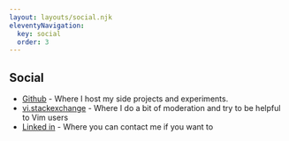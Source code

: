 ```yaml
---
layout: layouts/social.njk
eleventyNavigation:
  key: social
  order: 3
---
```


## Social

- [Github](https://github.com/statox/) - Where I host my side projects and experiments.
- [vi.stackexchange](https://vi.stackexchange.com/users/1841/statox) - Where I do a bit of moderation and try to be helpful to Vim users
- [Linked in](https://www.linkedin.com/in/adrien-fabre-7a30994b/) - Where you can contact me if you want to
